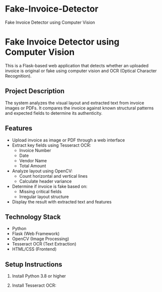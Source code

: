 # Fake-Invoice-Detector
 Fake Invoice Detector using Computer Vision
# Fake Invoice Detector using Computer Vision

This is a Flask-based web application that detects whether an uploaded invoice is original or fake using computer vision and OCR (Optical Character Recognition).

## Project Description

The system analyzes the visual layout and extracted text from invoice images or PDFs. It compares the invoice against known structural patterns and expected fields to determine its authenticity.

## Features

- Upload invoice as image or PDF through a web interface
- Extract key fields using Tesseract OCR:
  - Invoice Number
  - Date
  - Vendor Name
  - Total Amount
- Analyze layout using OpenCV:
  - Count horizontal and vertical lines
  - Calculate header variance
- Determine if invoice is fake based on:
  - Missing critical fields
  - Irregular layout structure
- Display the result with extracted text and features

## Technology Stack

- Python
- Flask (Web Framework)
- OpenCV (Image Processing)
- Tesseract OCR (Text Extraction)
- HTML/CSS (Frontend)

## Setup Instructions

1. Install Python 3.8 or higher

2. Install Tesseract OCR:
